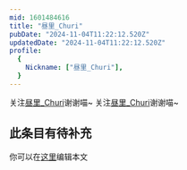 ```yaml
---
mid: 1601484616
title: "昼里_Churi"
pubDate: "2024-11-04T11:22:12.520Z"
updatedDate: "2024-11-04T11:22:12.520Z"
profile:
  {
    Nickname: ["昼里_Churi"],
  }
---
```


关注[昼里_Churi](https://space.bilibili.com/1601484616)谢谢喵~ 关注[昼里_Churi](https://space.bilibili.com/1601484616)谢谢喵~

## 此条目有待补充
你可以在[这里](https://github.com/Yuhanawa/VTuber.ICU/edit/master/src/content/v/昼里_Churi/index.md)编辑本文
